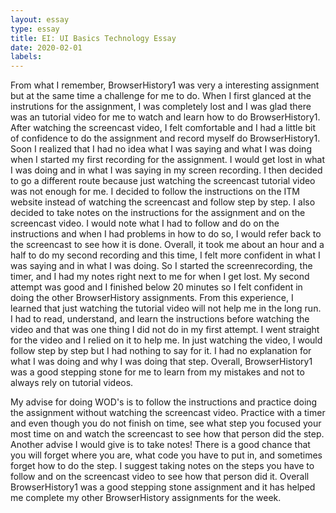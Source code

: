 ```yaml
---
layout: essay
type: essay
title: EI: UI Basics Technology Essay
date: 2020-02-01
labels:
---
```

From what I remember, BrowserHistory1 was very a interesting assignment but at the same time a challenge for me to do. When I first glanced at the instrutions for the assignment, I was completely lost and I was glad there was an tutorial video for me to watch and learn how to do BrowserHistory1. After watching the screencast video, I felt comfortable and I had a little bit of confidence to do the assignment and record myself do BrowserHistory1. Soon I realized that I had no idea what I was saying and what I was doing when I started my first recording for the assignment. I would get lost in what I was doing and in what I was saying in my screen recording. I then decided to go a different route because just watching the screencast tutorial video was not enough for me. I decided to follow the instructions on the ITM website instead of watching the screencast and follow step by step. I also decided to take notes on the instructions for the assignment and on the screencast video. I would note what I had to follow and do on the instructions and when I had problems in how to do so, I would refer back to the screencast to see how it is done. Overall, it took me about an hour and a half to do my second recording and this time, I felt more confident in what I was saying and in what I was doing. So I started the screenrecording, the timer, and I had my notes right next to me for when I get lost. My second attempt was good and I finished below 20 minutes so I felt confident in doing the other BrowserHistory assignments. From this experience, I learned that just watching the tutorial video will not help me in the long run. I had to read, understand, and learn the instructions before watching the video and that was one thing I did not do in my first attempt. I went straight for the video and I relied on it to help me. In just watching the video, I would follow step by step but I had nothing to say for it. I had no explanation for what I was doing and why I was doing that step. Overall, BrowserHistory1 was a good stepping stone for me to learn from my mistakes and not to always rely on tutorial videos. 

My advise for doing WOD's is to follow the instructions and practice doing the assignment without watching the screencast video. Practice with a timer and even though you do not finish on time, see what step you focused your most time on and watch the screencast to see how that person did the step. Another advise I would give is to take notes! There is a good chance that you will forget where you are, what code you have to put in, and sometimes forget how to do the step. I suggest taking notes on the steps you have to follow and on the screencast video to see how that person did it. Overall BrowserHistory1 was a good stepping stone assignment and it has helped me complete my other BrowserHistory assignments for the week. 
